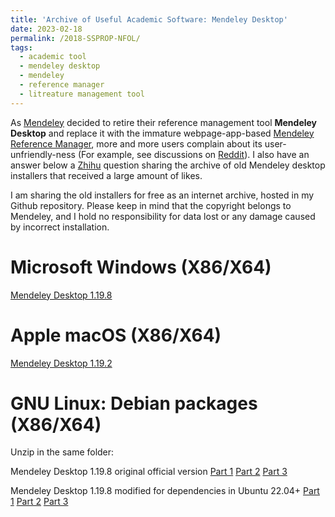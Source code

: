 ```yaml
---
title: 'Archive of Useful Academic Software: Mendeley Desktop'
date: 2023-02-18
permalink: /2018-SSPROP-NFOL/
tags:
  - academic tool
  - mendeley desktop
  - mendeley
  - reference manager
  - litreature management tool
---
```


As [Mendeley](https://www.mendeley.com/) decided to retire their reference management tool **Mendeley Desktop** and replace it with the immature webpage-app-based [Mendeley Reference Manager](https://www.mendeley.com/reference-management/reference-manager), more and more users complain about its user-unfriendly-ness (For example, see discussions on [Reddit](https://www.reddit.com/r/Mendeley/comments/10gfzoq/mendeley_reference_manager_is_a_horrible_program/)). I also have an answer below a [Zhihu](https://www.zhihu.com/question/380051419/answer/1508753929) question sharing the archive of old Mendeley desktop installers that received a large amount of likes.

I am sharing the old installers for free as an internet archive, hosted in my Github repository. Please keep in mind that the copyright belongs to Mendeley, and I hold no responsibility for data lost or any damage caused by incorrect installation.

Microsoft Windows (X86/X64)
======

[Mendeley Desktop 1.19.8](https://jiaye-wu.github.io/files/Mendeley-Desktop-1.19.8-win32.exe)

Apple macOS (X86/X64)
======

[Mendeley Desktop 1.19.2](https://jiaye-wu.github.io/files/Mendeley-Desktop-1.19.2-OSX-Universal.dmg)

GNU Linux: Debian packages (X86/X64)
======

Unzip in the same folder:

Mendeley Desktop 1.19.8 original official version [Part 1](https://jiaye-wu.github.io/files/mendeleydesktop_1.19.8-stable_amd64.zip) [Part 2](https://jiaye-wu.github.io/files/mendeleydesktop_1.19.8-stable_amd64.z01) [Part 3](https://jiaye-wu.github.io/files/mendeleydesktop_1.19.8-stable_amd64.z02)

Mendeley Desktop 1.19.8 modified for dependencies in Ubuntu 22.04+ [Part 1](https://jiaye-wu.github.io/files/mendeleydesktop_1.19.8_for_ubuntu_22.04.zip) [Part 2](https://jiaye-wu.github.io/files/mendeleydesktop_1.19.8_for_ubuntu_22.04.z01) [Part 3](https://jiaye-wu.github.io/files/mendeleydesktop_1.19.8_for_ubuntu_22.04.z02)
